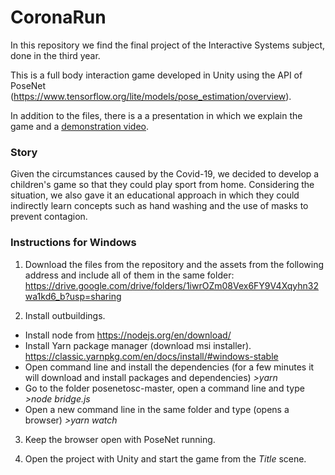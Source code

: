 # CoronaRun
In this repository we find the final project of the Interactive Systems subject, done in the third year.

This is a full body interaction game developed in Unity using the API of PoseNet (https://www.tensorflow.org/lite/models/pose_estimation/overview).

In addition to the files, there is a a presentation in which we explain the game and a [demonstration video](https://www.youtube.com/watch?v=hbGjKDbIwYk&list=PLB9_8zTTrVjrCGwse6iae4oY9OeJVtho_&index=4).

### Story
Given the circumstances caused by the Covid-19, we decided to develop a children's game so that they could play sport from home. Considering the situation, we also gave it an educational approach in which they could indirectly learn concepts such as hand washing and the use of masks to prevent contagion.

### Instructions for Windows
1. Download the files from the repository and the assets from the following address and include all of them in the same folder: https://drive.google.com/drive/folders/1iwrOZm08Vex6FY9V4Xqyhn32wa1kd6_b?usp=sharing

2. Install outbuildings.
- Install node from https://nodejs.org/en/download/
- Install Yarn package manager (download msi installer). https://classic.yarnpkg.com/en/docs/install/#windows-stable
- Open command line and install the dependencies (for a few minutes it will download and install packages and dependencies) *>yarn*
- Go to the folder posenetosc-master, open a command line and type *>node bridge.js*
- Open a new command line in the same folder and type (opens a browser) *>yarn watch*

3. Keep the browser open with PoseNet running.

4. Open the project with Unity and start the game from the *Title* scene.
